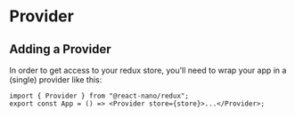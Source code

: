 # Provider

## Adding a Provider

In order to get access to your redux store, you'll need to wrap your app in a (single) provider like this:

```tsx
import { Provider } from "@react-nano/redux";
export const App = () => <Provider store={store}>...</Provider>;
```
